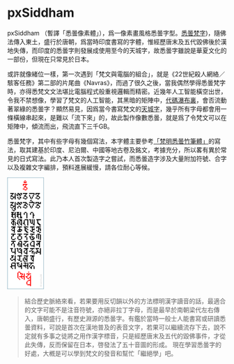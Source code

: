 # pxSiddham

pxSiddham （暫譯「悉曇像素體」），爲一像素畫風格悉曇字型。[悉曇梵字](https://zh.wikipedia.org/zh-hk/%E6%82%89%E6%9B%87%E6%96%87))，隨佛法傳入東土，盛行於唐朝，爲當時印度書寫的字體，惟經歷唐末及五代毀佛後於漢地失傳，而印度的悉曇字則發展成使用至今的天城字，故悉曇字雖說是華夏文化的一部份，但現在只常見於日本。

或許就像緒位一樣，第一次遇到「梵文與電腦的組合」，就是《22世紀殺人網絡／駭客任務》第二部的片尾曲《Navras》，而過了很久之後，當我偶然學得悉曇梵字時，亦得悉梵文文法堪比電腦程式般重視邏輯而精密。近幾年人工智能橫空出世，令我不禁想像，學習了梵文的人工智能，其黑暗的矩陣中，[代碼瀑布裏](https://zh.wikipedia.org/zh-hk/%E4%BB%A3%E7%A2%BC%E7%80%91%E5%B8%83)，會否流動著翠綠的悉曇字？顯然易見，因爲當今書寫梵文的[天城字](https://zh.wikipedia.org/zh-hk/%E5%A4%A9%E5%9F%8E%E6%96%87)，幾乎所有字母都會用一條橫線串起來，是難以「流下來」的，故此製作像數悉曇，就是爲了令梵文可以在矩陣中，傾流而出，飛流直下三千GB。

悉曇梵字，其中有些字母有幾個寫法，本字體主要參考[「梵明悉曇竹筆體」](https://www.brhvid.com/siddham)的寫法，取其建基於印度、尼泊爾、中國等地古卷及銘文，考據充分，所以畧有異於常見的日式寫法。此乃本人首次製造字之嘗試，而悉曇造字涉及大量附加符號、合字以及複雜文字編排，預料進展緩慢，請各位耐心等候。

<img src="https://github.com/samhui96/pxSiddham/blob/5d84f094f328981b2cd88c387e4452f08d140dfe/pxSiddham_preview.png" height="256px">

> 結合歷史脈絡來看，若果要用反切韻以外的方法標明漢字讀音的話，最適合的文字可能不是注音符號，亦絕非拉丁字母，而是最早於南朝梁代左右傳入，唐朝盛行，有歷史淵源的悉曇字。有鑑於當時一般士人能書寫或研讀悉曇資料，可說是首次在漢地普及的表音文字，若果可以繼續流存下去，說不定就有多事之徒將之用作漢字標音，只是經歷唐末及五代的毀佛事件，才從此失傳，反而保留在日本，啓發法了五十音圖的形成。
> 現在學習悉曇字的好處，大槪是可以學到梵文的發音和幫忙「繼絕學」吧。
